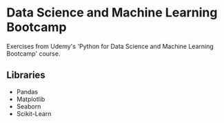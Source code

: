 # Data Science and Machine Learning Bootcamp
Exercises from Udemy's 'Python for Data Science and Machine Learning Bootcamp' course.

## Libraries
- Pandas
- Matplotlib
- Seaborn
- Scikit-Learn
